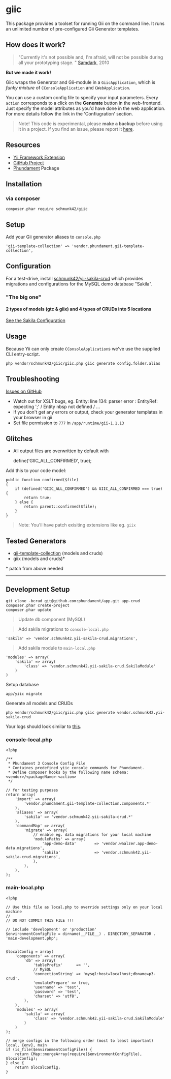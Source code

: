 giic
====

This package provides a toolset for running Gii on the command line. It runs an unlimited number of pre-configured Gii Generator templates.

How does it work?
-----------------

> "Currently it's not possible and, I'm afraid, will not be possible during all your prototyping stage. "
[Samdark](http://www.yiiframework.com/forum/index.php/topic/11146-gii-functionality-from-command-line/page__view__findpost__p__54687), 2010

**But we made it work!**

Giic wraps the Generator and Gii-module in a `GiicApplication`, which is *funky mixture* of `CConsoleApplication` and `CWebApplication`.

You can use a custom config file to specify your input parameters. Every `action` corresponds to a click on the **Generate** button in the web-frontend. Just specify the model attributes as you'd have done in the web application. For more details follow the link in the 'Confiugration' section.

> Note! This code is experimental, please **make a backup** before using it in a project. If you find an issue, please report it [here](https://github.com/schmunk42/giic/issues).

Resources
---------

* [Yii Framework Extension](http://www.yiiframework.com/extension/giic)
* [GitHub Project](https://github.com/schmunk42/giic)
* [Phundament](http://phundament.com) Package

Installation
------------

### via composer

`composer.phar require schmunk42/giic`


Setup
-----

Add your Gii generator aliases to `console.php`

    'gii-template-collection' => 'vendor.phundament.gii-template-collection',


Configuration
-------------

For a test-drive, install [schmunk42/yii-sakila-crud](https://github.com/schmunk42/yii-sakila-crud) which provides migrations and configurations for the MySQL demo database "Sakila".

### "The big one"

#### 2 types of models (gtc & giix) and 4 types of CRUDs into 5 locations

[See the Sakila Configuration](https://github.com/schmunk42/yii-sakila-crud/blob/master/giic-config.php)


Usage
-----

Because Yii can only create `CConsoleApplication`s we've use the supplied CLI entry-script. 

    php vendor/schmunk42/giic/giic.php giic generate config.folder.alias

Troubleshooting
---------------

[Issues on GitHub](https://github.com/schmunk42/giic/issues)

* Watch out for XSLT bugs, eg.  Entity: line 134: parser error : EntityRef: expecting ';' / Entity nbsp not defined / ...
* If you don't get any errors or output, check your generator templates in your browser in gii
* Set file permission to `777` in `/app/runtime/gii-1.1.13`

Glitches
--------

* All output files are overwritten by default with

    define('GIIC_ALL_CONFIRMED', true);

Add this to your code model:

    public function confirmed($file)
    {
        if (defined('GIIC_ALL_CONFIRMED') && GIIC_ALL_CONFIRMED === true) {
            return true;
        } else {
            return parent::confirmed($file);
        }
    }

>Note: You'll have patch exisiting extensions like eg. `giix`

Tested Generators
---------------------

* [gii-template-collection](https://github.com/schmunk42/gii-template-collection) (models and cruds)
* giix (models and cruds)*

\* patch from above needed

---
    
## Development Setup

    git clone -bcrud git@github.com:phundament/app.git app-crud
    composer.phar create-project
    composer.phar update

> Update db component (MySQL)

> Add sakila migrations to `console-local.php`

    'sakila' => 'vendor.schmunk42.yii-sakila-crud.migrations',

> Add sakila module to `main-local.php`

    'modules' => array(
        'sakila' => array(
            'class' => 'vendor.schmunk42.yii-sakila-crud.SakilaModule'
        )
    )

Setup database

    app/yiic migrate

Generate all models and CRUDs
    
    php vendor/schmunk42/giic/giic.php giic generate vendor.schmunk42.yii-sakila-crud

Your logs should look similar to [this](https://gist.github.com/schmunk42/6124928).
    
### console-local.php

```
<?php

/**
 * Phundament 3 Console Config File
 * Containes predefined yiic console commands for Phundament.
 * Define composer hooks by the following name schema: <vendor>/<packageName>-<action>
 */

// for testing purposes
return array(
    'import' => array(
        'vendor.phundament.gii-template-collection.components.*'
    ),
    'aliases' => array(
        'sakila' => 'vendor.schmunk42.yii-sakila-crud.*'
    ),    
    'commandMap' => array(
        'migrate' => array(
            // enable eg. data migrations for your local machine
            'modulePaths' => array(
                'app-demo-data'        => 'vendor.waalzer.app-demo-data.migrations',
                'sakila'               => 'vendor.schmunk42.yii-sakila-crud.migrations',
            ),
        ),
    ),
);
```

### main-local.php

```
<?php

// Use this file as local.php to override settings only on your local machine
//
// DO NOT COMMIT THIS FILE !!!

// include 'development' or 'production'
$environmentConfigFile = dirname(__FILE__) . DIRECTORY_SEPARATOR . 'main-development.php';


$localConfig = array(
    'components' => array(
        'db' => array(
            'tablePrefix'      => '',
            // MySQL
            'connectionString' => 'mysql:host=localhost;dbname=p3-crud',
            'emulatePrepare' => true,
            'username' => 'test',
            'password' => 'test',
            'charset' => 'utf8',
        ),
    ),
    'modules' => array(
        'sakila' => array(
            'class' => 'vendor.schmunk42.yii-sakila-crud.SakilaModule'
        )
    )
);

// merge configs in the following order (most to least important) local, {env}, main
if (is_file($environmentConfigFile)) {
    return CMap::mergeArray(require($environmentConfigFile), $localConfig);
} else {
    return $localConfig;
}
```    

